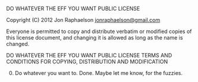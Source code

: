 DO WHATEVER THE EFF YOU WANT PUBLIC LICENSE 

Copyright (C) 2012 
Jon Raphaelson <jonraphaelson@gmail.com> 

Everyone is permitted to copy and distribute verbatim or modified 
copies of this license document, and changing it is allowed as long 
as the name is changed. 

DO WHATEVER THE EFF YOU WANT PUBLIC LICENSE
TERMS AND CONDITIONS FOR COPYING, DISTRIBUTION AND MODIFICATION 

0. Do whatever you want to. Done. Maybe let me know, for the fuzzies.
